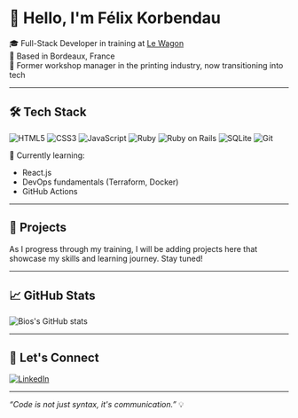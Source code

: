 # 👋 Hello, I'm Félix Korbendau

🎓 Full-Stack Developer in training at [Le Wagon](https://www.lewagon.com)  
📍 Based in Bordeaux, France  
💼 Former workshop manager in the printing industry, now transitioning into tech

---

## 🛠️ Tech Stack

![HTML5](https://img.shields.io/badge/HTML5-E34F26?style=flat&logo=html5&logoColor=white)
![CSS3](https://img.shields.io/badge/CSS3-1572B6?style=flat&logo=css3&logoColor=white)
![JavaScript](https://img.shields.io/badge/JavaScript-F7DF1E?style=flat&logo=javascript&logoColor=black)
![Ruby](https://img.shields.io/badge/Ruby-CC342D?style=flat&logo=ruby&logoColor=white)
![Ruby on Rails](https://img.shields.io/badge/Ruby_on_Rails-CC0000?style=flat&logo=rubyonrails&logoColor=white)
![SQLite](https://img.shields.io/badge/SQLite-003B57?style=flat&logo=sqlite&logoColor=white)
![Git](https://img.shields.io/badge/Git-F05032?style=flat&logo=git&logoColor=white)

🧠 Currently learning:
- React.js
- DevOps fundamentals (Terraform, Docker)
- GitHub Actions

---

## 📂 Projects

As I progress through my training, I will be adding projects here that showcase my skills and learning journey. Stay tuned!

---

## 📈 GitHub Stats

![Bios's GitHub stats](https://github-readme-stats.vercel.app/api?username=Bios-afk&show_icons=true&theme=tokyonight)

---

## 🤝 Let's Connect

[![LinkedIn](https://img.shields.io/badge/LinkedIn-0077B5?style=flat&logo=linkedin&logoColor=white)](https://www.linkedin.com/in/felix-korbendau-713a63217)

---

*“Code is not just syntax, it's communication.”* 💡
